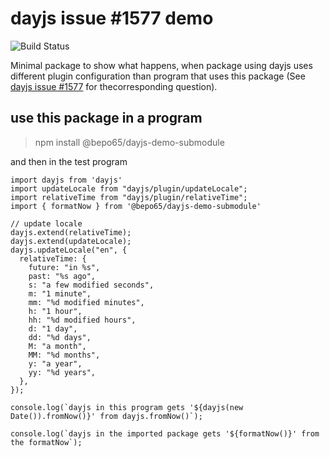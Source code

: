 # dayjs issue #1577 demo

![Build Status](https://github.com/briangershon/nodejs-minimal/workflows/Continuous%20Integration/badge.svg)

Minimal package to show what happens, when package using dayjs uses different plugin configuration than program that uses this package (See [dayjs issue #1577](https://github.com/iamkun/dayjs/issues/1577#issuecomment-926149823) for thecorresponding question).



## use this package in a program

> npm install @bepo65/dayjs-demo-submodule

and then in the test program

```
import dayjs from 'dayjs'
import updateLocale from "dayjs/plugin/updateLocale";
import relativeTime from "dayjs/plugin/relativeTime";
import { formatNow } from '@bepo65/dayjs-demo-submodule'

// update locale
dayjs.extend(relativeTime);
dayjs.extend(updateLocale);
dayjs.updateLocale("en", {
  relativeTime: {
    future: "in %s",
    past: "%s ago",
    s: "a few modified seconds",
    m: "1 minute",
    mm: "%d modified minutes",
    h: "1 hour",
    hh: "%d modified hours",
    d: "1 day",
    dd: "%d days",
    M: "a month",
    MM: "%d months",
    y: "a year",
    yy: "%d years",
  },
});

console.log(`dayjs in this program gets '${dayjs(new Date()).fromNow()}' from dayjs.fromNow()`);

console.log(`dayjs in the imported package gets '${formatNow()}' from the formatNow`);
```
